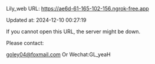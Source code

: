 Lily_web URL: https://ae6d-61-165-102-156.ngrok-free.app

Updated at: 2024-12-10 00:27:19

If you cannot open this URL, the server might be down.

Please contact: 

goley04@foxmail.com Or Wechat:GL_yeaH